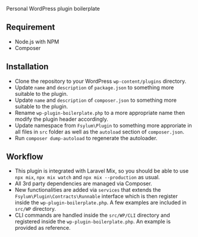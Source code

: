 Personal WordPress plugin boilerplate

## Requirement

* Node.js with NPM
* Composer

## Installation

* Clone the repository to your WordPress `wp-content/plugins` directory.
* Update `name` and `description` of `package.json` to something more suitable to the plugin.
* Update `name` and `description` of `composer.json` to something more suitable to the plugin.
* Rename `wp-plugin-boilerplate.php` to a more appropriate name then modify the plugin header accordingly.
* Update namespace from `Fsylum\Plugin` to something more approriate in all files in `src` folder as well as the `autoload` section of `composer.json`.
* Run `composer dump-autoload` to regenerate the autoloader.

## Workflow

* This plugin is integrated with Laravel Mix, so you should be able to use `npx mix`, `npx mix watch` and `npx mix --production` as usual.
* All 3rd party dependencies are managed via Composer.
* New functionalities are added via `services` that extends the `Fsylum\Plugin\Contracts\Runnable` interface which is then register inside the `wp-plugin-boilerplate.php`. A few examples are included in `src/WP` directory.
* CLI commands are handled inside the `src/WP/CLI` directory and registered inside the `wp-plugin-boilerplate.php`. An example is provided as reference.
